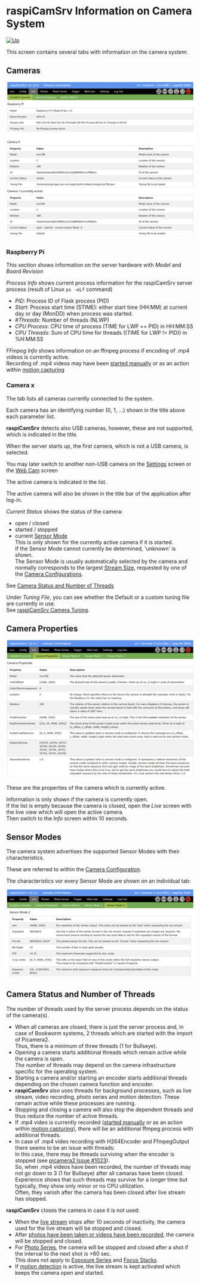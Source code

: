 # raspiCamSrv Information on Camera System

[![Up](img/goup.gif)](./UserGuide.md)

This screen contains several tabs with information on the camera system:

## Cameras

![Cameras](img/Info-Cameras.jpg)

### Raspberry Pi

This section shows information on the server hardware with *Model* and *Board Revision*

*Process Info* shows current process information for the raspiCamSrv server process (result of Linux ```ps -eLf``` command)
- *PID*: Process ID of Flask process (PID)
- *Start*: Process start time (STIME): either start time (HH:MM) at current day or day (MonDD) when process was started.
- *#Threads*: Number of threads (NLWP)
- *CPU Process*: CPU time of process (TIME for LWP == PID) in HH:MM:SS
- *CPU Threads*: Sum of CPU time for threads ((TIME for LWP != PID)) in %H:MM:SS

*FFmpeg Info* shows information on an ffmpeg process if encoding of .mp4 videos is currently active.   
Recording of .mp4 videos may have been [started manually](./Phototaking.md) or as an action within [motion capturing](./Trigger.md)

### Camera x

The tab lists all cameras currently connected to the system.

Each camera has an identifying number (0, 1, ...) shown in the title above each parameter list.

**raspiCamSrv** detects also USB cameras, however, these are not supported, which is indicated in the title.

When the server starts up, the first camera, which is not a USB camera, is selected.

You may later switch to another non-USB camera on the [Settings](./Settings.md) screen or the [Web Cam](./Webcam.md) screen

The active camera is indicated in the list.

The active camera will also be shown in the title bar of the application after log-in.

*Current Status* shows the status of the camera:
- open / closed
- started / stopped
- current [Sensor Mode](#sensor-modes)   
This is only shown for the currently active camera if it is started.    
If the Sensor Mode cannot currently be determined, 'unknown' is shown.    
The Sensor Mode is usually automatically selected by the camera and normally corresponds to the largest [Stream Size](./Configuration.md#stream-size-width-height), requested by one of the [Camera Configurations](./Configuration.md).

See [Camera Status and Number of Threads](#camera-status-and-number-of-threads)

Under *Tuning File*, you can see whether the Default or a custom tuning file are currently in use.    
See [raspiCamSrv Camera Tuning](./Tuning.md).

## Camera Properties

![Camera Properties](img/Info-CamProps.jpg)

These are the properties of the camera which is currently active.

Information is only shown if the camera is currently open.    
If the list is empty because the camera is closed, open the *Live* screen with the live view which will open the active camera.   
Then switch to the *Info* screen within 10 seconds.

## Sensor Modes

The camera system advertises the supported Sensor Modes with their characteristics.

These are referred to within the [Camera Configuration](./Configuration.md).

The characteristics vor every Sensor Mode are shown on an individual tab:

![Sensor Mode](img/Info_SensorMode.jpg)

## Camera Status and Number of Threads

The number of threads used by the server process depends on the status of the camera(s).

- When all cameras are closed, there is just the server process and, in case of Bookworm systems, 2 threads which are started with the import of Picamera2.    
Thus, there is a minimum of three threads (1 for Bullseye).
- Opening a camera starts additional threads which remain active while the camera is open.   
The number of threads may depend on the camera infrastructure specific for the operating system.
- Starting a camera and/or starting an encoder starts additional threads depending on the chosen camera function and encoder.
- **raspiCamSrv** also uses threads for background processes, such as live stream, video recording, photo series and motion detection. These ramain active while these processes are running.
- Stopping and closing a camera will also stop the dependent threads and thus reduce the number of active threads.
- If .mp4 video is currently recorded ([started manually](./Phototaking.md) or as an action within [motion capturing](./Trigger.md)), there will be an additional ffmpeg process with additional threads.
- In case of .mp4 video recording with H264Encoder and FfmpegOutput there seems to be an issue with threads:    
In this case, there may be threads surviving when the encoder is stopped (see [picamera2 Issue #1023](https://github.com/raspberrypi/picamera2/issues/1023)).   
So, when .mp4 videos have been recorded, the number of threads may not go down to 3 (1 for Bullseye) after all camaras have been closed.   
Experience shows that such threads may survive for a longer time but typically, they show only minor or no CPU utilization.   
Often, they vanish after the camera has been closed after live stream has stopped.

**raspiCamSrv** closes the camera in case it is not used:

- When the [live stream](./LiveScreen.md) stops after 10 seconds of inactivity, the camera used for the live stream will be stopped and closed.
- After [photos have been taken or videos have been recorded](Phototaking.md), the camera will be stopped and closed.
- For [Photo Series](./PhotoSeries.md), the camera will be stopped and closed after a shot if the interval to the next shot is >60 sec.   
This does not apply to [Exposure Series](./PhotoSeriesExp.md) and [Focus Stacks](./PhotoSeriesFocus.md).
- If [motion detection](./Trigger.md) is active, the live stream is kept activated which keeps the camera open and started.


